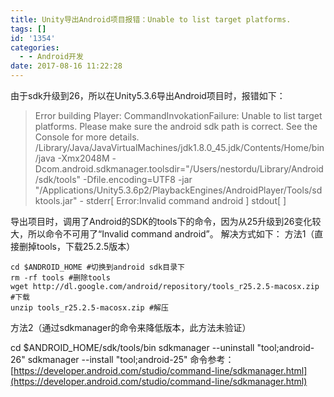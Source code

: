 ```yaml
---
title: Unity导出Android项目报错：Unable to list target platforms.
tags: []
id: '1354'
categories:
  - - Android开发
date: 2017-08-16 11:22:28
---
```


由于sdk升级到26，所以在Unity5.3.6导出Android项目时，报错如下：

> Error building Player: CommandInvokationFailure: Unable to list target platforms. Please make sure the android sdk path is correct. See the Console for more details. /Library/Java/JavaVirtualMachines/jdk1.8.0\_45.jdk/Contents/Home/bin/java -Xmx2048M -Dcom.android.sdkmanager.toolsdir="/Users/nestordu/Library/Android/sdk/tools" -Dfile.encoding=UTF8 -jar "/Applications/Unity5.3.6p2/PlaybackEngines/AndroidPlayer/Tools/sdktools.jar" - stderr\[ Error:Invalid command android \] stdout\[ \]

导出项目时，调用了Android的SDK的tools下的命令，因为从25升级到26变化较大，所以命令不可用了“Invalid command android”。 解决方式如下： 方法1（直接删掉tools，下载25.2.5版本）

```
cd $ANDROID_HOME #切换到android sdk目录下
rm -rf tools #删除tools
wget http://dl.google.com/android/repository/tools_r25.2.5-ma‌​cosx.zip #下载
unzip tools_r25.2.5-macosx.zip #解压
```

方法2（通过sdkmanager的命令来降低版本，此方法未验证）

cd $ANDROID\_HOME/sdk/tools/bin
sdkmanager --uninstall "tool;android-26"
sdkmanager --install "tool;android-25"
命令参考：[https://developer.android.com/studio/command-line/sdkmanager.html](https://developer.android.com/studio/command-line/sdkmanager.html)